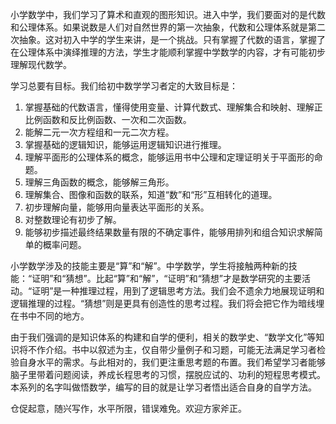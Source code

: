 小学数学中，我们学习了算术和直观的图形知识。进入中学，我们要面对的是代数和公理体系。如果说数是人们对自然世界的第一次抽象，代数和公理体系就是第二次抽象。这对初入中学的学生来讲，是一个挑战。只有掌握了代数的语言，掌握了在公理体系中演绎推理的方法，学生才能顺利掌握中学数学的内容，才有可能初步理解现代数学。

学习总要有目标。我们给初中数学学习者定的大致目标是：

1. 掌握基础的代数语言，懂得使用变量、计算代数式、理解集合和映射、理解正比例函数和反比例函数、一次和二次函数。
2. 能解二元一次方程组和一元二次方程。
3. 掌握基础的逻辑知识，能够运用逻辑知识进行推理。
4. 理解平面形的公理体系的概念，能够运用书中公理和定理证明关于平面形的命题。
5. 理解三角函数的概念，能够解三角形。
6. 理解集合、图像和函数的联系，知道“数”和“形”互相转化的道理。
7. 初步理解向量，能够用向量表达平面形的关系。
8. 对整数理论有初步了解。
9. 能够初步描述最终结果数量有限的不确定事件，能够用排列和组合知识求解简单的概率问题。

小学数学涉及的技能主要是“算”和“解”。中学数学，学生将接触两种新的技能：“证明”和“猜想”。比起“算”和“解”，“证明”和“猜想”才是数学研究的主要活动。“证明”是一种推理过程，用到了逻辑思考方法。我们会不遗余力地展现证明和逻辑推理的过程。“猜想”则是更具有创造性的思考过程。我们将会把它作为暗线埋在书中不同的地方。

由于我们强调的是知识体系的构建和自学的便利，相关的数学史、“数学文化”等知识将不作介绍。书中以叙述为主，仅自带少量例子和习题，可能无法满足学习者检验自身水平的需求。与此相对的，我们更注重思考题的布置。我们希望学习者能够脑子里带着问题阅读，养成长程思考的习惯，摆脱应试的、功利的短程思考模式。本系列的名字叫做悟数学，编写的目的就是让学习者悟出适合自身的自学方法。

仓促起意，随兴写作，水平所限，错误难免。欢迎方家斧正。
